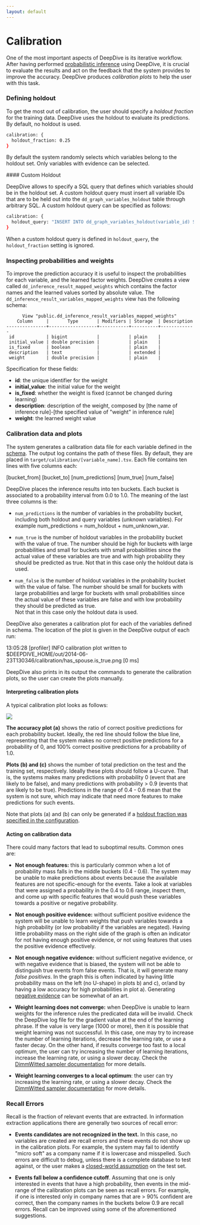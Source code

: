 ```yaml
---
layout: default
---
```


# <a name="calibration" href="#"></a> Calibration

One of the most important aspects of DeepDive is its iterative workflow. After
having performed [probabilistic inference](../general/inference.html) using
DeepDive, it is crucial to evaluate the results and act on the feedback that the
system provides to improve the accuracy. DeepDive produces *calibration plots*
to help the user with this task.

### <a name="holdout" href="#"></a> Defining holdout

To get the most out of calibration, the user should specify a *holdout fraction* for
the training data. DeepDive uses the holdout to evaluate its predictions. By
default, no holdout is used.

```bash
calibration: {
  holdout_fraction: 0.25
}
```

By default the system randomly selects which variables belong to the holdout
set. Only variables with evidence can be selected.

####<a name="custom_holdout" href="#"></a> Custom Holdout

DeepDive allows to specify a SQL query that defines which variables should
be in the holdout set. A custom holdout query must insert all variable IDs that
are to be held out into the `dd_graph_variables_holdout` table through arbitrary
SQL. A custom holdout query can be specified as follows:

```bash
calibration: {
  holdout_query: "INSERT INTO dd_graph_variables_holdout(variable_id) SELECT id FROM mytable WHERE predicate"
}
```

When a custom holdout query is defined in `holdout_query`, the
`holdout_fraction` setting is ignored. 

### Inspecting probabilities and weights

To improve the prediction accuracy it is useful to inspect the probabilities for
each variable, and the learned factor weights. DeepDive creates a view called
`dd_inference_result_mapped_weights` which contains the factor names and the
learned values sorted by absolute value. The
`dd_inference_result_variables_mapped_weights` view has the following schema:

          View "public.dd_inference_result_variables_mapped_weights"
        Column     |       Type       | Modifiers | Storage  | Description
    ---------------+------------------+-----------+----------+-------------
     id            | bigint           |           | plain    |
     initial_value | double precision |           | plain    |
     is_fixed      | boolean          |           | plain    |
     description   | text             |           | extended |
     weight        | double precision |           | plain    |


Specification for these fields:

- **id**: the unique identifier for the weight
- **initial_value**: the initial value for the weight
- **is_fixed**: whether the weight is fixed (cannot be changed during learning)
- **description**: description of the weight, composed by [the name of inference rule]-[the specified value of "weight" in inference rule]
- **weight**: the learned weight value

### Calibration data and plots

The system generates a calibration data file for each variable defined in the
[schema](writing.html#schema). The output log contains the path of these files. By
default, they are placed in `target/calibration/[variable_name].tsv`. Each file
contains ten lines with five columns each:

[bucket_from] [bucket_to] [num_predictions] [num_true] [num_false]

DeepDive places the inference results into ten buckets. Each bucket is
associated to a probability interval from 0.0 to 1.0. The meaning of the last
three columns is the:

<!-- TODO (Amir) The following descriptions are not clear -->

- `num_predictions` is the number of variables in the probability bucket,
  including both holdout and query variables (unknown variables). For example num_predictions = num_holdout + num_unknown_var.

- `num_true` is the number of holdout variables in the probability bucket with the 
  value of true. The number should be high for buckets with large
  probabilities and small for buckets with small probabilities since the actual value
  of these variables are true and with high probability they should be predicted as true. 
  Not that in this case only the holdout data is used.

- `num_false` is the number of holdout variables in the probability bucket with the 
  value of false. The number should be small for buckets with large
  probabilities and large for buckets with small probabilities since the actual value
  of these variables are false and with low probability they should be predicted as true.   
  Not that in this case only the holdout data is used.


DeepDive also generates a calibration plot for each of the variables defined
in schema. The location of the plot is given in the DeepDive output of each run:

13:05:28 [profiler] INFO  calibration plot written to $DEEPDIVE_HOME/out/2014-06-23T130346/calibration/has_spouse.is_true.png [0 ms]
	
DeepDive also prints in its output the commands to generate the calibration
plots, so the user can create the plots manually.

#### Interpreting calibration plots

A typical calibration plot looks as follows:

![]({{site.baseurl}}/images/calibration_example.png)

<!--  (Amir) The following descriptions are not clear -->

**The accuracy plot (a)** shows the ratio of correct positive predictions
for each probability bucket. Ideally, the red line should follow the blue line,
representing that the system makes no correct positive predictions for a
probability of 0, and
100% correct positive predictions for a probability of 1.0.

**Plots (b) and (c)** shows the number of total prediction on the test and the
training set, respectively. Ideally these plots should follow a U-curve. That
is, the systems makes many predictions with probability 0 (event that are likely
to be false), and many predictions with probability > 0.9 (events that are
likely to be true). Predictions in the range of 0.4 - 0.6 mean that the system
is not sure, which may indicate that need more features to make predictions for
such events.

Note that plots (a) and (b) can only be generated if a [holdout fraction was
specified in the configuration](#holdout).

#### Acting on calibration data

There could many factors that lead to suboptimal results. Common ones are:

- **Not enough features:** this is particularly common when a lot of
  probability mass falls in the middle buckets (0.4 - 0.6). The system may be unable
  to make predictions about events because the available features are not
  specific-enough for the events. Take a look at variables that were assigned a probability
  in the 0.4 to 0.6 range, inspect them, and come up with specific features that
  would push these variables towards a positive or negative probability.

- **Not enough positive evidence:** without sufficient positive evidence the
  system will be unable to learn weights that push variables towards a high
  probability (or low probability if the variables are negated).
  Having little probability mass on the right side of the graph is often an
  indicator for not having enough positive evidence, or not using features that
  uses the positive evidence effectively.

- **Not enough negative evidence:** without sufficient negative
  evidence, or with negative evidence that is biased, the system will not be
  able to distinguish true events from false events. That is, it will generate
  many *false positives*. In the graph this is often indicated by having little
  probability mass on the left (no U-shape) in plots b) and c), or/and by having
  a low accuracy for high probabilities in plot a). Generating [negative
  evidence](generating_negative_examples.html) can be somewhat of an art.

- **Weight learning does not converge:** when DeepDive is unable to learn
  weights for the inference rules the predicated data will be invalid. Check the
  DeepDive log file for the gradient value at the end of the learning phrase. If
  the value is very large (1000 or more), then it is possible that weight
  learning was not successful. In this case, one may try to increase the number
  of learning iterations, decrease the learning rate, or use a faster decay. On
  the other hand, if results converge too fast to a local optimum, the user can try
  increasing the number of learning iterations, increase the learning rate, or
  using a slower decay. Check the [DimmWitted sampler
  documentation](sampler.html) for more details.

- **Weight learning converges to a local optimum**: the user can try increasing
  the learning rate, or using a slower decay.  Check the [DimmWitted sampler
  documentation](sampler.html) for more details.

### Recall Errors

Recall is the fraction of relevant events that are extracted. In information
extraction applications there are generally two sources of recall error:

- **Events candidates are not recognized in the text.** In this case, no
  variables are created are recall errors and these events do not show up in the
  calibration plots. For example, the system may fail to identify "micro soft" as a
  company name if it is lowercase and misspelled. Such errors are difficult to
  debug, unless there is  a complete database to test against, or the user makes
  a [closed-world
  assumption](http://en.wikipedia.org/wiki/Closed_world_assumption) on the test
  set.

- **Events fall below a confidence cutoff**. Assuming that one is only
  interested in events that have a high probability, then events in the
  mid-range of the calibration plots can be seen as recall errors. For example,
  if one is interested only in company names that are > 90% confident are
  correct, then the company names in the buckets below 0.9 are recall errors.
  Recall can be improved using some of the aforementioned suggestions.

